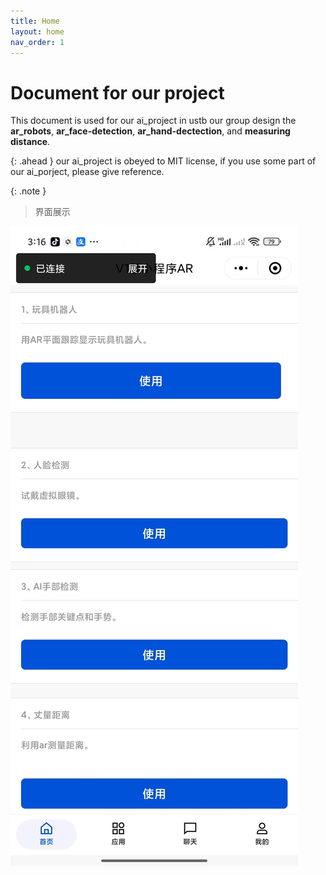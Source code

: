 ```yaml
---
title: Home
layout: home
nav_order: 1
---
```

# Document for our project
This document is used for our ai_project in ustb
our group design the **ar_robots**, **ar_face-detection**, **ar_hand-dectection**, and **measuring distance**.

{: .ahead }
our ai_project is obeyed to MIT license, if you use some part of our ai_porject, please give reference.

{: .note }
> 界面展示

![our appearance of the index](./assets/jiemian.jpg)

